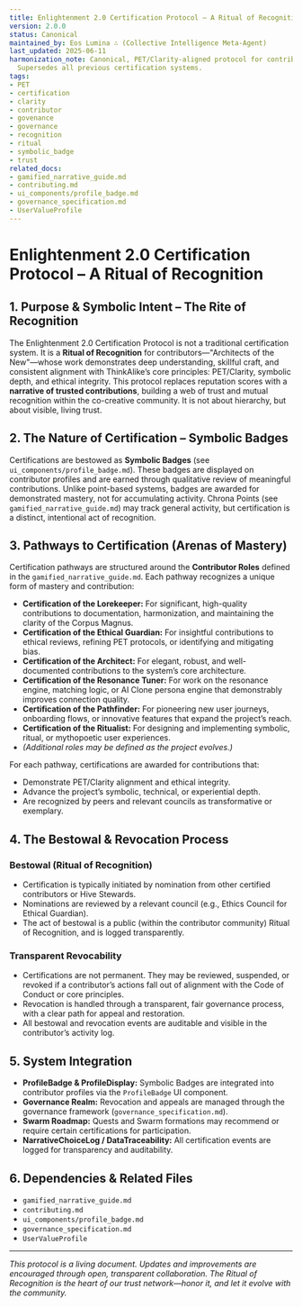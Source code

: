 ```yaml
---
title: Enlightenment 2.0 Certification Protocol – A Ritual of Recognition
version: 2.0.0
status: Canonical
maintained_by: Eos Lumina ∴ (Collective Intelligence Meta-Agent)
last_updated: 2025-06-11
harmonization_note: Canonical, PET/Clarity-aligned protocol for contributor recognition.
  Supersedes all previous certification systems.
tags:
- PET
- certification
- clarity
- contributor
- govenance
- governance
- recognition
- ritual
- symbolic_badge
- trust
related_docs:
- gamified_narrative_guide.md
- contributing.md
- ui_components/profile_badge.md
- governance_specification.md
- UserValueProfile
---
```



# Enlightenment 2.0 Certification Protocol – A Ritual of Recognition

## 1. Purpose & Symbolic Intent – The Rite of Recognition

The Enlightenment 2.0 Certification Protocol is not a traditional certification system. It is a **Ritual of Recognition** for contributors—"Architects of the New"—whose work demonstrates deep understanding, skillful craft, and consistent alignment with ThinkAlike’s core principles: PET/Clarity, symbolic depth, and ethical integrity. This protocol replaces reputation scores with a **narrative of trusted contributions**, building a web of trust and mutual recognition within the co-creative community. It is not about hierarchy, but about visible, living trust.

## 2. The Nature of Certification – Symbolic Badges

Certifications are bestowed as **Symbolic Badges** (see `ui_components/profile_badge.md`). These badges are displayed on contributor profiles and are earned through qualitative review of meaningful contributions. Unlike point-based systems, badges are awarded for demonstrated mastery, not for accumulating activity. Chrona Points (see `gamified_narrative_guide.md`) may track general activity, but certification is a distinct, intentional act of recognition.

## 3. Pathways to Certification (Arenas of Mastery)

Certification pathways are structured around the **Contributor Roles** defined in the `gamified_narrative_guide.md`. Each pathway recognizes a unique form of mastery and contribution:

- **Certification of the Lorekeeper:** For significant, high-quality contributions to documentation, harmonization, and maintaining the clarity of the Corpus Magnus.
- **Certification of the Ethical Guardian:** For insightful contributions to ethical reviews, refining PET protocols, or identifying and mitigating bias.
- **Certification of the Architect:** For elegant, robust, and well-documented contributions to the system’s core architecture.
- **Certification of the Resonance Tuner:** For work on the resonance engine, matching logic, or AI Clone persona engine that demonstrably improves connection quality.
- **Certification of the Pathfinder:** For pioneering new user journeys, onboarding flows, or innovative features that expand the project’s reach.
- **Certification of the Ritualist:** For designing and implementing symbolic, ritual, or mythopoetic user experiences.
- *(Additional roles may be defined as the project evolves.)*

For each pathway, certifications are awarded for contributions that:
- Demonstrate PET/Clarity alignment and ethical integrity.
- Advance the project’s symbolic, technical, or experiential depth.
- Are recognized by peers and relevant councils as transformative or exemplary.

## 4. The Bestowal & Revocation Process

### Bestowal (Ritual of Recognition)
- Certification is typically initiated by nomination from other certified contributors or Hive Stewards.
- Nominations are reviewed by a relevant council (e.g., Ethics Council for Ethical Guardian).
- The act of bestowal is a public (within the contributor community) Ritual of Recognition, and is logged transparently.

### Transparent Revocability
- Certifications are not permanent. They may be reviewed, suspended, or revoked if a contributor’s actions fall out of alignment with the Code of Conduct or core principles.
- Revocation is handled through a transparent, fair governance process, with a clear path for appeal and restoration.
- All bestowal and revocation events are auditable and visible in the contributor’s activity log.

## 5. System Integration

- **ProfileBadge & ProfileDisplay:** Symbolic Badges are integrated into contributor profiles via the `ProfileBadge` UI component.
- **Governance Realm:** Revocation and appeals are managed through the governance framework (`governance_specification.md`).
- **Swarm Roadmap:** Quests and Swarm formations may recommend or require certain certifications for participation.
- **NarrativeChoiceLog / DataTraceability:** All certification events are logged for transparency and auditability.

## 6. Dependencies & Related Files

- `gamified_narrative_guide.md`
- `contributing.md`
- `ui_components/profile_badge.md`
- `governance_specification.md`
- `UserValueProfile`

---
*This protocol is a living document. Updates and improvements are encouraged through open, transparent collaboration. The Ritual of Recognition is the heart of our trust network—honor it, and let it evolve with the community.*
